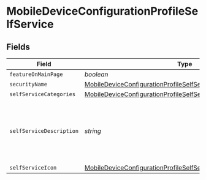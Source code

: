 # MobileDeviceConfigurationProfileSelfService


## Fields

| Field                                                                                                                                                         | Type                                                                                                                                                          | Required                                                                                                                                                      | Description                                                                                                                                                   | Example                                                                                                                                                       |
| ------------------------------------------------------------------------------------------------------------------------------------------------------------- | ------------------------------------------------------------------------------------------------------------------------------------------------------------- | ------------------------------------------------------------------------------------------------------------------------------------------------------------- | ------------------------------------------------------------------------------------------------------------------------------------------------------------- | ------------------------------------------------------------------------------------------------------------------------------------------------------------- |
| `featureOnMainPage`                                                                                                                                           | *boolean*                                                                                                                                                     | :heavy_minus_sign:                                                                                                                                            | N/A                                                                                                                                                           |                                                                                                                                                               |
| `securityName`                                                                                                                                                | [MobileDeviceConfigurationProfileSelfServiceSecurityName](../../models/shared/mobiledeviceconfigurationprofileselfservicesecurityname.md)                     | :heavy_minus_sign:                                                                                                                                            | N/A                                                                                                                                                           |                                                                                                                                                               |
| `selfServiceCategories`                                                                                                                                       | [MobileDeviceConfigurationProfileSelfServiceSelfServiceCategories](../../models/shared/mobiledeviceconfigurationprofileselfserviceselfservicecategories.md)[] | :heavy_minus_sign:                                                                                                                                            | N/A                                                                                                                                                           |                                                                                                                                                               |
| `selfServiceDescription`                                                                                                                                      | *string*                                                                                                                                                      | :heavy_minus_sign:                                                                                                                                            | N/A                                                                                                                                                           | Install this profile to access resources on the corporate network                                                                                             |
| `selfServiceIcon`                                                                                                                                             | [MobileDeviceConfigurationProfileSelfServiceSelfServiceIcon](../../models/shared/mobiledeviceconfigurationprofileselfserviceselfserviceicon.md)               | :heavy_minus_sign:                                                                                                                                            | N/A                                                                                                                                                           |                                                                                                                                                               |